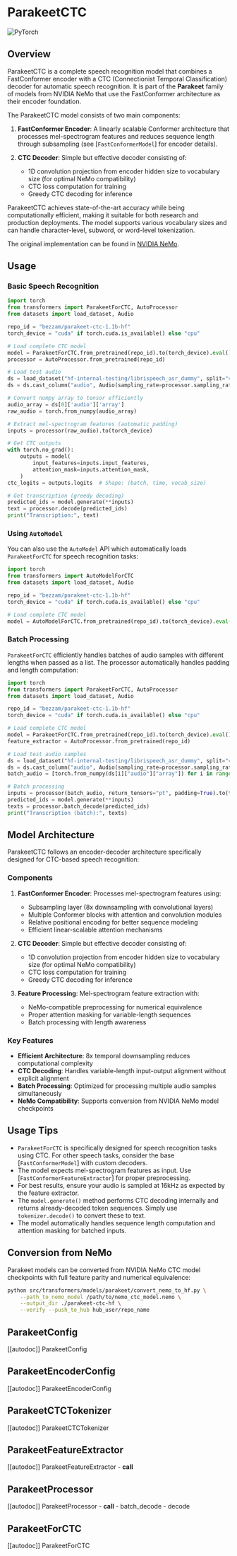 # ParakeetCTC

<div class="flex flex-wrap space-x-1">
<img alt="PyTorch" src="https://img.shields.io/badge/PyTorch-DE3412?style=flat&logo=pytorch&logoColor=white">
</div>

## Overview

ParakeetCTC is a complete speech recognition model that combines a FastConformer encoder with a CTC (Connectionist Temporal Classification) decoder for automatic speech recognition. It is part of the **Parakeet** family of models from NVIDIA NeMo that use the FastConformer architecture as their encoder foundation.

The ParakeetCTC model consists of two main components:

1. **FastConformer Encoder**: A linearly scalable Conformer architecture that processes mel-spectrogram features and reduces sequence length through subsampling (see [`FastConformerModel`] for encoder details).

2. **CTC Decoder**: Simple but effective decoder consisting of:
   - 1D convolution projection from encoder hidden size to vocabulary size (for optimal NeMo compatibility)
   - CTC loss computation for training
   - Greedy CTC decoding for inference

ParakeetCTC achieves state-of-the-art accuracy while being computationally efficient, making it suitable for both research and production deployments. The model supports various vocabulary sizes and can handle character-level, subword, or word-level tokenization.

The original implementation can be found in [NVIDIA NeMo](https://github.com/NVIDIA/NeMo).

## Usage

### Basic Speech Recognition

```python
import torch
from transformers import ParakeetForCTC, AutoProcessor
from datasets import load_dataset, Audio

repo_id = "bezzam/parakeet-ctc-1.1b-hf"
torch_device = "cuda" if torch.cuda.is_available() else "cpu"

# Load complete CTC model
model = ParakeetForCTC.from_pretrained(repo_id).to(torch_device).eval()
processor = AutoProcessor.from_pretrained(repo_id)

# Load test audio
ds = load_dataset("hf-internal-testing/librispeech_asr_dummy", split="validation")
ds = ds.cast_column("audio", Audio(sampling_rate=processor.sampling_rate))

# Convert numpy array to tensor efficiently
audio_array = ds[0]['audio']['array']
raw_audio = torch.from_numpy(audio_array)

# Extract mel-spectrogram features (automatic padding)
inputs = processor(raw_audio).to(torch_device)

# Get CTC outputs
with torch.no_grad():
    outputs = model(
        input_features=inputs.input_features,
        attention_mask=inputs.attention_mask,
    )
ctc_logits = outputs.logits  # Shape: (batch, time, vocab_size)

# Get transcription (greedy decoding)
predicted_ids = model.generate(**inputs)
text = processor.decode(predicted_ids)
print("Transcription:", text)
```

### Using `AutoModel`

You can also use the `AutoModel` API which automatically loads `ParakeetForCTC` for speech recognition tasks:

```python
import torch
from transformers import AutoModelForCTC
from datasets import load_dataset, Audio

repo_id = "bezzam/parakeet-ctc-1.1b-hf"
torch_device = "cuda" if torch.cuda.is_available() else "cpu"

# Load complete CTC model
model = AutoModelForCTC.from_pretrained(repo_id).to(torch_device).eval()
```

### Batch Processing

`ParakeetForCTC` efficiently handles batches of audio samples with different lengths when passed as a list. The processor automatically handles padding and length computation:

```python
import torch
from transformers import ParakeetForCTC, AutoProcessor
from datasets import load_dataset, Audio

repo_id = "bezzam/parakeet-ctc-1.1b-hf"
torch_device = "cuda" if torch.cuda.is_available() else "cpu"

# Load complete CTC model
model = ParakeetForCTC.from_pretrained(repo_id).to(torch_device).eval()
feature_extractor = AutoProcessor.from_pretrained(repo_id)

# Load test audio samples
ds = load_dataset("hf-internal-testing/librispeech_asr_dummy", split="validation")
ds = ds.cast_column("audio", Audio(sampling_rate=processor.sampling_rate))
batch_audio = [torch.from_numpy(ds[i]["audio"]["array"]) for i in range(2)]

# Batch processing
inputs = processor(batch_audio, return_tensors="pt", padding=True).to(torch_device)
predicted_ids = model.generate(**inputs)
texts = processor.batch_decode(predicted_ids)
print("Transcription (batch):", texts)
```

## Model Architecture

ParakeetCTC follows an encoder-decoder architecture specifically designed for CTC-based speech recognition:

### Components

1. **FastConformer Encoder**: Processes mel-spectrogram features using:
   - Subsampling layer (8x downsampling with convolutional layers)
   - Multiple Conformer blocks with attention and convolution modules
   - Relative positional encoding for better sequence modeling
   - Efficient linear-scalable attention mechanisms

2. **CTC Decoder**: Simple but effective decoder consisting of:
   - 1D convolution projection from encoder hidden size to vocabulary size (for optimal NeMo compatibility)
   - CTC loss computation for training
   - Greedy CTC decoding for inference

3. **Feature Processing**: Mel-spectrogram feature extraction with:
   - NeMo-compatible preprocessing for numerical equivalence
   - Proper attention masking for variable-length sequences
   - Batch processing with length awareness

### Key Features

- **Efficient Architecture**: 8x temporal downsampling reduces computational complexity
- **CTC Decoding**: Handles variable-length input-output alignment without explicit alignment
- **Batch Processing**: Optimized for processing multiple audio samples simultaneously
- **NeMo Compatibility**: Supports conversion from NVIDIA NeMo model checkpoints

## Usage Tips

- `ParakeetForCTC` is specifically designed for speech recognition tasks using CTC. For other speech tasks, consider the base [`FastConformerModel`] with custom decoders.
- The model expects mel-spectrogram features as input. Use [`FastConformerFeatureExtractor`] for proper preprocessing.
- For best results, ensure your audio is sampled at 16kHz as expected by the feature extractor.
- The `model.generate()` method performs CTC decoding internally and returns already-decoded token sequences. Simply use `tokenizer.decode()` to convert these to text.
- The model automatically handles sequence length computation and attention masking for batched inputs.

## Conversion from NeMo

Parakeet models can be converted from NVIDIA NeMo CTC model checkpoints with full feature parity and numerical equivalence:

```bash
python src/transformers/models/parakeet/convert_nemo_to_hf.py \
    --path_to_nemo_model /path/to/nemo_ctc_model.nemo \
    --output_dir ./parakeet-ctc-hf \
    --verify --push_to_hub hub_user/repo_name
```

## ParakeetConfig

[[autodoc]] ParakeetConfig 

## ParakeetEncoderConfig

[[autodoc]] ParakeetEncoderConfig 

## ParakeetCTCTokenizer

[[autodoc]] ParakeetCTCTokenizer 

## ParakeetFeatureExtractor

[[autodoc]] ParakeetFeatureExtractor
    - __call__

## ParakeetProcessor

[[autodoc]] ParakeetProcessor
    - __call__
    - batch_decode
    - decode

## ParakeetForCTC

[[autodoc]] ParakeetForCTC

